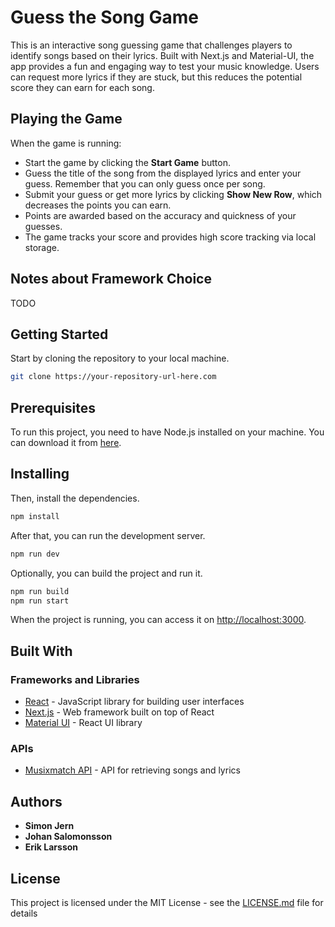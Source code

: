 # Guess the Song Game

This is an interactive song guessing game that challenges players to identify songs based on their lyrics. Built with Next.js and Material-UI, the app provides a fun and engaging way to test your music knowledge. Users can request more lyrics if they are stuck, but this reduces the potential score they can earn for each song.

## Playing the Game

When the game is running:

- Start the game by clicking the **Start Game** button.
- Guess the title of the song from the displayed lyrics and enter your guess. Remember that you can only guess once per song.
- Submit your guess or get more lyrics by clicking **Show New Row**, which decreases the points you can earn.
- Points are awarded based on the accuracy and quickness of your guesses.
- The game tracks your score and provides high score tracking via local storage.

## Notes about Framework Choice

TODO

## Getting Started

Start by cloning the repository to your local machine.

```bash
git clone https://your-repository-url-here.com
```

## Prerequisites

To run this project, you need to have Node.js installed on your machine. You can download it from [here](https://nodejs.org/en/).

## Installing

Then, install the dependencies.

```bash
npm install
```

After that, you can run the development server.

```bash
npm run dev
```

Optionally, you can build the project and run it.

```bash
npm run build
npm run start
```

When the project is running, you can access it on [http://localhost:3000](http://localhost:3000).

## Built With

### Frameworks and Libraries

- [React](https://reactjs.org/) - JavaScript library for building user interfaces
- [Next.js](https://nextjs.org/) - Web framework built on top of React
- [Material UI](https://mui.com/) - React UI library

### APIs

- [Musixmatch API](https://developer.musixmatch.com/) - API for retrieving songs and lyrics

## Authors

- **Simon Jern**
- **Johan Salomonsson**
- **Erik Larsson**

## License

This project is licensed under the MIT License - see the [LICENSE.md](LICENSE.md) file for details
